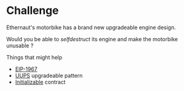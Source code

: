 # Challenge

Ethernaut's motorbike has a brand new upgradeable engine design.

Would you be able to *selfdestruct* its engine and make the motorbike unusable ?

Things that might help

- [EIP-1967](https://eips.ethereum.org/EIPS/eip-1967)
- [UUPS](https://forum.openzeppelin.com/t/uups-proxies-tutorial-solidity-javascript/7786) upgradeable pattern
- [Initializable](https://github.com/OpenZeppelin/openzeppelin-upgrades/blob/master/packages/core/contracts/Initializable.sol) contract